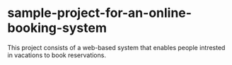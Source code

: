 # sample-project-for-an-online-booking-system
This project consists of a web-based system that enables people intrested in vacations to book reservations.
